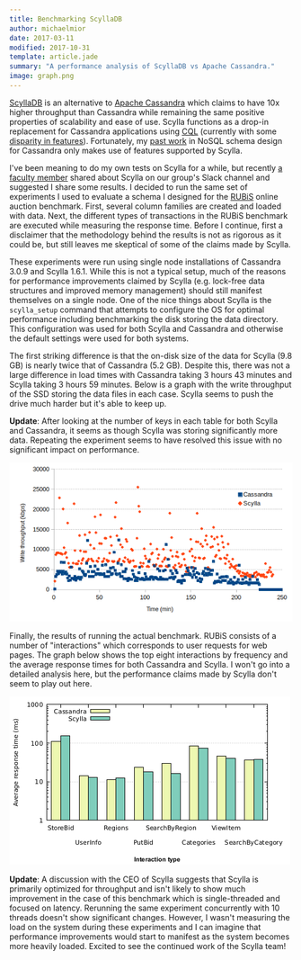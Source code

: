 ```yaml
---
title: Benchmarking ScyllaDB
author: michaelmior
date: 2017-03-11
modified: 2017-10-31
template: article.jade
summary: "A performance analysis of ScyllaDB vs Apache Cassandra."
image: graph.png
---
```


[ScyllaDB](http://www.scylladb.com/) is an alternative to [Apache Cassandra](https://cassandra.apache.org/) which claims to have 10x higher throughput than Cassandra while remaining the same positive properties of scalability and ease of use.
Scylla functions as a drop-in replacement for Cassandra applications using [CQL](https://docs.datastax.com/en/cql/3.1/index.html) (currently with some [disparity in features](http://www.scylladb.com/technology/status/)).
Fortunately, my [past work](/projects/NoSE/) in NoSQL schema design for Cassandra only makes use of features supported by Scylla.

I've been meaning to do my own tests on Scylla for a while, but recently [a faculty member](https://cs.uwaterloo.ca/~jimmylin/) shared about Scylla on our group's Slack channel and suggested I share some results.
I decided to run the same set of experiments I used to evaluate a schema I designed for the [RUBiS](http://rubis.ow2.org/) online auction benchmark.
First, several column families are created and loaded with data.
Next, the different types of transactions in the RUBiS benchmark are executed while measuring the response time.
Before I continue, first a disclaimer that the methodology behind the results is not as rigorous as it could be, but still leaves me skeptical of some of the claims made by Scylla.

These experiments were run using single node installations of Cassandra 3.0.9 and Scylla 1.6.1.
While this is not a typical setup, much of the reasons for performance improvements claimed by Scylla (e.g. lock-free data structures and improved memory management) should still manifest themselves on a single node.
One of the nice things about Scylla is the `scylla_setup` command that attempts to configure the OS for optimal performance including benchmarking the disk storing the data directory.
This configuration was used for both Scylla and Cassandra and otherwise the default settings were used for both systems.

The first striking difference is that the on-disk size of the data for Scylla (9.8 GB) is nearly twice that of Cassandra (5.2 GB).
Despite this, there was not a large difference in load times with Cassandra taking 3 hours 43 minutes and Scylla taking 3 hours 59 minutes.
Below is a graph with the write throughput of the SSD storing the data files in each case.
Scylla seems to push the drive much harder but it's able to keep up.

**Update**: After looking at the number of keys in each table for both Scylla and Cassandra, it seems as though Scylla was storing significantly more data. Repeating the experiment seems to have resolved this issue with no significant impact on performance.

![Write throughput while loading](write-throughput.png)

Finally, the results of running the actual benchmark.
RUBiS consists of a number of "interactions" which corresponds to user requests for web pages.
The graph below shows the top eight interactions by frequency and the average response times for both Cassandra and Scylla.
I won't go into a detailed analysis here, but the performance claims made by Scylla don't seem to play out here.

![RUBiS benchmark comparison](compare.png)

**Update**: A discussion with the CEO of Scylla suggests that Scylla is primarily optimized for throughput and isn't likely to show much improvement in the case of this benchmark which is single-threaded and focused on latency. Rerunning the same experiment concurrently with 10 threads doesn't show significant changes. However, I wasn't measuring the load on the system during these experiments and I can imagine that performance improvements would start to manifest as the system becomes more heavily loaded. Excited to see the continued work of the Scylla team!
